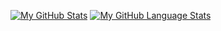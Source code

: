 [![My GitHub Stats](https://github-readme-stats.vercel.app/api/?username=zihaolam&count_private=true&theme=tokyonight&showicons=true)]()
[![My GitHub Language Stats](https://github-readme-stats.vercel.app/api/top-langs/?username=zihaolam&langs_count=5&theme=tokyonight)]()

<!--
**zihaolam/zihaolam** is a ✨ _special_ ✨ repository because its `README.md` (this file) appears on your GitHub profile.

Here are some ideas to get you started:

- 🔭 I’m currently working on ...
- 🌱 I’m currently learning ...
- 👯 I’m looking to collaborate on ...
- 🤔 I’m looking for help with ...
- 💬 Ask me about ...
- 📫 How to reach me: ...
- 😄 Pronouns: ...
- ⚡ Fun fact: ...
-->
